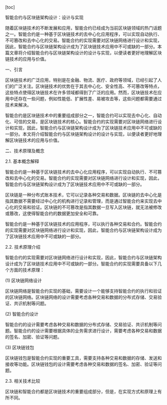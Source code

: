 
[toc]                    
                
                
智能合约与区块链架构设计：设计与实现

随着区块链技术的不断发展和应用，智能合约已经成为当前区块链领域的热门话题之一。智能合约是一种基于区块链技术的去中心化应用程序，可以实现自动执行、不可篡改和去中心化的交易。智能合约的实现需要对区块链网络进行设计和实现，因此，智能合约与区块链架构设计成为了区块链技术应用中不可或缺的一部分。本篇文章将介绍智能合约与区块链架构设计的设计与实现，以便读者更好地理解区块链技术的应用与价值。

一、引言

区块链技术的广泛应用，特别是在金融、物流、医疗、政府等领域，已经引起了人们的广泛关注。区块链技术的优势在于其去中心化、安全性高、不可篡改等特点，这些特点使得区块链技术在许多领域都得到了广泛的应用。然而，区块链技术在应用中还存在一些问题，例如性能低、扩展性差、易被攻击等，这些问题都需要通过技术来解决。

智能合约是区块链技术中的重要组成部分之一，智能合约可以实现去中心化、自动化、可信的交易，是区块链技术的核心。智能合约的实现需要对区块链网络进行设计和实现，因此，智能合约与区块链架构设计成为了区块链技术应用中不可或缺的一部分。本文将介绍智能合约与区块链架构设计的设计与实现，以便读者更好地理解区块链技术的应用与价值。

二、技术原理及概念

2.1. 基本概念解释

智能合约是一种基于区块链技术的去中心化应用程序，可以实现自动执行、不可篡改和去中心化的交易。智能合约的实现需要对区块链网络进行设计和实现，因此，智能合约与区块链架构设计成为了区块链技术应用中不可或缺的一部分。

区块链是一种分布式账本技术，它可以记录各种交易和数据。区块链的去中心化是指其数据不需要经过中心化的机构进行记录和管理，而是通过智能合约来实现去中心化的交易和验证。区块链的不可篡改是指其数据一旦写入区块链，就无法被修改或篡改，这使得智能合约的数据更加安全和可靠。

智能合约是一种基于区块链技术的应用程序，可以执行各种交易和合约。智能合约的实现需要对区块链网络进行设计和实现，因此，智能合约与区块链架构设计成为了区块链技术应用中不可或缺的一部分。

2.2. 技术原理介绍

智能合约的实现需要对区块链网络进行设计和实现，因此，智能合约与区块链架构设计成为了区块链技术应用中不可或缺的一部分。智能合约的实现需要具备以下几个方面的技术原理：

(1) 区块链网络设计

区块链网络是智能合约实现的基础，需要设计一个能够支持智能合约的执行和验证的区块链网络。区块链网络的设计需要考虑各种交易和数据的分布式存储、交易验证、共识机制等问题。

(2) 智能合约设计

智能合约的设计需要考虑各种交易和数据的分布式存储、交易验证、共识机制等问题。智能合约的设计需要根据具体的业务需求进行设计，需要考虑各种交易和数据的签名、加密、验证等问题。

(3) 区块链钱包

区块链钱包是智能合约实现的重要工具，需要支持各种交易和数据的存储、发送和接收等功能。区块链钱包的设计需要考虑各种交易和数据的签名、加密、验证等问题。

2.3. 相关技术比较

区块链和智能合约都是区块链技术的重要组成部分，但是，在实现方式和原理上有所不同。

